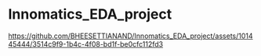 # Innomatics_EDA_project



https://github.com/BHEESETTIANAND/Innomatics_EDA_project/assets/101445444/3514c9f9-1b4c-4f08-bd1f-be0cfc112fd3

